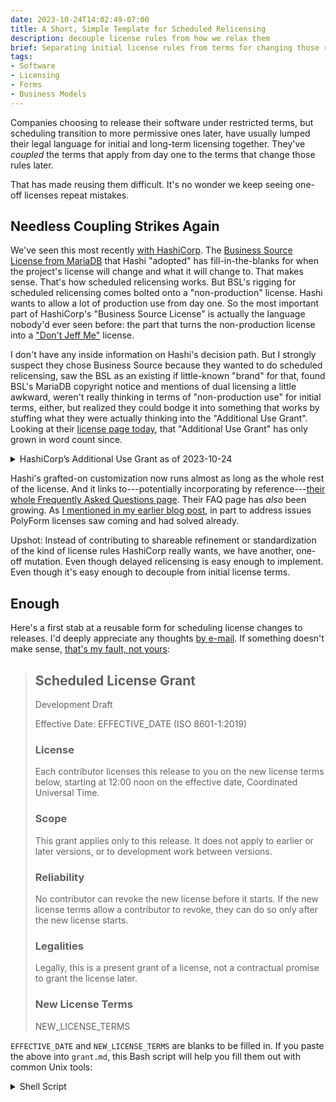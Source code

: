 ```yaml
---
date: 2023-10-24T14:02:49-07:00
title: A Short, Simple Template for Scheduled Relicensing
description: decouple license rules from how we relax them
brief: Separating initial license rules from terms for changing those rules later will improve development and reuse of both. Here's a form just for scheduling license changes later.
tags:
- Software
- Licensing
- Forms
- Business Models
---
```


Companies choosing to release their software under restricted terms, but scheduling transition to more permissive ones later, have usually lumped their legal language for initial and long-term licensing together.  They've _coupled_ the terms that apply from day one to the terms that change those rules later.

That has made reusing them difficult.  It's no wonder we keep seeing one-off licenses repeat mistakes.

## Needless Coupling Strikes Again

We've seen this most recently [with HashiCorp](https://writing.kemitchell.com/2023/08/18/HashiCorp-BSL).  The [Business Source License from MariaDB](https://mariadb.com/bsl11/) that Hashi "adopted" has fill-in-the-blanks for when the project's license will change and what it will change to.  That makes sense.  That's how scheduled relicensing works.  But BSL's rigging for scheduled relicensing comes bolted onto a "non-production" license.  Hashi wants to allow a lot of production use from day one.  So the most important part of HashiCorp's "Business Source License" is actually the language nobody'd ever seen before:  the part that turns the non-production license into a ["Don't Jeff Me"](https://youtu.be/XZ3w_jec1v8?feature=shared&t=1708) license.

I don't have any inside information on Hashi's decision path.  But I strongly suspect they chose Business Source because they wanted to do scheduled relicensing, saw the BSL as an existing if little-known "brand" for that, found BSL's MariaDB copyright notice and mentions of dual licensing a little awkward, weren't really thinking in terms of "non-production use" for initial terms, either, but realized they could bodge it into something that works by stuffing what they were actually thinking into the "Additional Use Grant".  Looking at their [license page today](https://web.archive.org/web/20231024194147/https://www.hashicorp.com/bsl), that "Additional Use Grant" has only grown in word count since.

<details markdown="1">
<summary>HashiCorp’s Additional Use Grant as of 2023-10-24</summary>
> You may make production use of the Licensed Work, provided Your use does not include offering the Licensed Work to third parties on a hosted or embedded basis in order to compete with HashiCorp’s paid version(s) of the Licensed Work. For purposes of this license:
>
> A “competitive offering” is a Product that is offered to third parties on a paid basis, including through paid support arrangements, that significantly overlaps with the capabilities of HashiCorp’s paid version(s) of the Licensed Work. If Your Product is not a competitive offering when You first make it generally available, it will not become a competitive offering later due to HashiCorp releasing a new version of the Licensed Work with additional capabilities. In addition, Products that are not provided on a paid basis are not competitive.
>
> “Product” means software that is offered to end users to manage in their own environments or offered as a service on a hosted basis.
>
> “Embedded” means including the source code or executable code from the Licensed Work in a competitive offering. “Embedded” also means packaging the competitive offering in such a way that the Licensed Work must be accessed or downloaded for the competitive offering to operate.
>
> Hosting or using the Licensed Work(s) for internal purposes within an organization is not considered a competitive offering. HashiCorp considers your organization to include all of your affiliates under common control.
>
> For binding interpretive guidance on using HashiCorp products under the Business Source License, please visit our [FAQ](https://www.hashicorp.com/license-faq).
</details>

Hashi's grafted-on customization now runs almost as long as the whole rest of the license.  And it links to---potentially incorporating by reference---[their whole Frequently Asked Questions page](https://www.hashicorp.com/license-faq).  Their FAQ page has _also_ been growing.  As [I mentioned in my earlier blog post](https://writing.kemitchell.com/2023/08/18/HashiCorp-BSL#things-change-in-time), in part to address issues PolyForm licenses saw coming and had solved already.

Upshot: Instead of contributing to shareable refinement or standardization of the kind of license rules HashiCorp really wants, we have another, one-off mutation.  Even though delayed relicensing is easy enough to implement.  Even though it's easy enough to decouple from initial license terms.

## Enough

Here's a first stab at a reusable form for scheduling license changes to releases.  I'd deeply appreciate any thoughts [by e-mail](mailto:kyle@kemitchell.com?subject=Scheduled%20License%20Grant).  If something doesn't make sense, [that's my fault, not yours](https://flippedform.com):

> ## Scheduled License Grant
>
> Development Draft
>
> Effective Date: EFFECTIVE_DATE (ISO 8601-1:2019)
>
> ### License
>
> Each contributor licenses this release to you on the new license terms below, starting at 12:00 noon on the effective date, Coordinated Universal Time.
>
> ### Scope
>
> This grant applies only to this release.  It does not apply to earlier or later versions, or to development work between versions.
>
> ### Reliability
>
> No contributor can revoke the new license before it starts.  If the new license terms allow a contributor to revoke, they can do so only after the new license starts.
>
> ### Legalities
>
> Legally, this is a present grant of a license, not a contractual promise to grant the license later.
>
> ### New License Terms
>
> NEW_LICENSE_TERMS

`EFFECTIVE_DATE` and `NEW_LICENSE_TERMS` are blanks to be filled in.  If you paste the above into `grant.md`, this Bash script will help you fill them out with common Unix tools:

<details markdown="1">
<summary>Shell Script</summary>
```bash
#!/bin/sh
set -e

effective_date="$1"
new_license="$2"

usage() {
cat <<USAGE
Usage: <date> (<id> | <file>)

Examples:
  $0 $(date --iso-8601 -d "+1 year") ./new-license.txt
  $0 \$(date --iso-8601 -d "+3 years") Apache-2.0
USAGE
}

if [ -z "$effective_date" ] || [ -z "$new_license" ]; then
  usage
  exit 1
fi

fail() {
  printf "Error: %s\n" "$1" >/dev/stderr
  exit 1
}

# Check the new license text before printing the grant.
if [ -f "$new_license" ]; then
  spdx_url=""
else
  spdx_url="https://spdx.org/licenses/$new_license.txt"

  # Warn about popular license templates.
  case "$new_license" in
    BSD-2-Clause|\
    BSD-3-Clause|\
    ISC|\
    MIT)
      fail "$new_license has fill-in-the-blanks. Copy it to a file, fill in the blanks, and provide the file as final argument to this script."
      ;;
  esac

  # Make sure spdx.org has the license text.
  if ! curl --silent --fail "$spdx_url" >/dev/null; then
    fail "Error: No license found with SPDX ID \"$new_license\"!" >/dev/stderr
  fi
fi

# Fill in the effect date and wrap lines.
sed "s/EFFECTIVE_DATE/$effective_date/; /NEW_LICENSE_TERMS/d" grant.md | fmt -w60

# Append the license text.
printf "\`\`\`\n"
if [ -n "$spdx_url" ]; then
  curl --silent "$spdx_url"
else
  cat "$new_license"
fi
printf "\n\`\`\`\n"
```
</details>

## Design

The key decision here was to make a form you fill out per release, rather than a form you fill out once and leave on `main` in your Git repo.  There are two big reasons for this:

1.  Filling out the form is easy to automate in a build process.  With the script I shared above:

    ```bash
    prepare $(date --iso-8601 --date="+3 years") Apache-2.0 >> LICENSE
    ```

2.  Companies typically schedule license changes _years_ into the future.

When dealing with longer time frames, having a complete record of exactly what new terms apply, and exactly when, becomes important.  We don't want to rely on a central dev repo that can move, revision-control metadata that can change or disappear, websites of companies that may rename themselves or get acquired, distribution system release records that may conflict, and on and on.  We don't want potential misunderstandings or disputes about date math.  We want this license notice to be as clear and complete when it kicks in as the forms we copy into `LICENSE` or `COPYING`.  A single, complete source of new licensing truth that follows the code around in distribution.

Throwing a relicensing notice into each release tarball also helps avoid myriad ambiguities and complexities.  How does a relicensing "policy" declaring an interval like "three years" apply, if at all, to old releases?  Does that policy apply to versioned releases alone, or to every commit pushed to the repo, every patch sent to the list?  If the company changes its relicensing policy, how do we make sure everyone who needs to know hears about it?  I could write---and started writing---hundreds of words of legal terms to address these problems.  Notice-per-release avoids them in the first place.

## Upshot

We have got a lot of work to do figuring out which license rules for published software developers want, getting them written right, and educating users.  Some developers that want those license rules will want to schedule license changes, as well.  There are some nuances there, which I've hopefully addressed above.  But it is fundamentally a separate and narrower problem.  With a separate, self-contained form and process for it, one project needn't complicate the other.

I'm not yet set on a name for this, or how to go about publishing and proselytizing it.  I'll probably ask colleagues whether [PolyForm](https://polyformproject.org) might be a good home.  After I get back from vacation.
